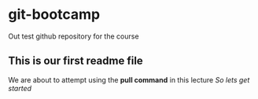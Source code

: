 # git-bootcamp
Out test github repository for the course
## This is our first readme file
We are about to attempt using the  **pull command** in this lecture
*So lets get started*
